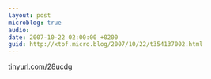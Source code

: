 ```yaml
---
layout: post
microblog: true
audio: 
date: 2007-10-22 02:00:00 +0200
guid: http://xtof.micro.blog/2007/10/22/t354137002.html
---
```

[tinyurl.com/28ucdg](http://tinyurl.com/28ucdg)
